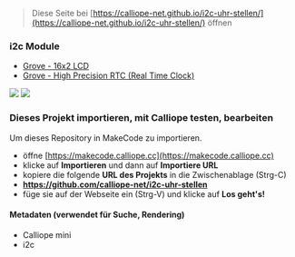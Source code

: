 
> Diese Seite bei [https://calliope-net.github.io/i2c-uhr-stellen/](https://calliope-net.github.io/i2c-uhr-stellen/) öffnen

### i2c Module

* [Grove - 16x2 LCD](https://wiki.seeedstudio.com/Grove-16x2_LCD_Series/)
* [Grove - High Precision RTC (Real Time Clock)](https://wiki.seeedstudio.com/Grove_High_Precision_RTC/)

![](https://files.seeedstudio.com/wiki/Grove-16x2_LCD_Series/img/main.jpg)
![](https://files.seeedstudio.com/wiki/Grove-High_Precision_RTC/img/Grove-High_Precision_RTC.jpg)

### Dieses Projekt importieren, mit Calliope testen, bearbeiten

Um dieses Repository in MakeCode zu importieren.

* öffne [https://makecode.calliope.cc](https://makecode.calliope.cc)
* klicke auf **Importieren** und dann auf **Importiere URL**
* kopiere die folgende **URL des Projekts** in die Zwischenablage (Strg-C)
* **https://github.com/calliope-net/i2c-uhr-stellen**
* füge sie auf der Webseite ein (Strg-V) und klicke auf **Los geht's!**



#### Metadaten (verwendet für Suche, Rendering)

* Calliope mini
* i2c
